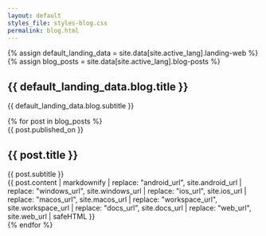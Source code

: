 ```yaml
---
layout: default
styles_file: styles-blog.css
permalink: blog.html
---
```


{% assign default_landing_data = site.data[site.active_lang].landing-web %} {% assign blog_posts = site.data[site.active_lang].blog-posts %}

<section class="cta">
  <div class="container">
  <h1>{{ default_landing_data.blog.title }}</h1>
  <p>{{ default_landing_data.blog.subtitle }}</p>
</div>
</section>

<section class="text-page">
    {% for post in blog_posts %}
    <div class="container">
  <div class="blog-post">
  <div class="blog-date">{{ post.published_on }}</div>
  <h2 class="blog-card-title blog-header">{{ post.title }}</h2>
  <div class="blog-subtitle">{{ post.subtitle }}</div>
  <div class="blog-content">{{ post.content | markdownify |
             replace: "android_url", site.android_url |
             replace: "windows_url", site.windows_url | 
             replace: "ios_url", site.ios_url |
             replace: "macos_url", site.macos_url |
             replace: "workspace_url", site.workspace_url |
             replace: "docs_url", site.docs_url |
             replace: "web_url", site.web_url |
             safeHTML }}</div>
</div>
</div>
    {% endfor %}
</section>
